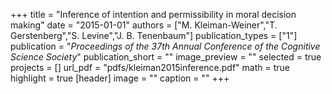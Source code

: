 +++
title = "Inference of intention and permissibility in moral decision making"
date = "2015-01-01"
authors = ["M. Kleiman-Weiner","T. Gerstenberg","S. Levine","J. B. Tenenbaum"]
publication_types = ["1"]
publication = "_Proceedings of the 37th Annual Conference of the Cognitive Science Society_"
publication_short = ""
image_preview = ""
selected = true
projects = []
url_pdf = "pdfs/kleiman2015inference.pdf"
math = true
highlight = true
[header]
image = ""
caption = ""
+++

